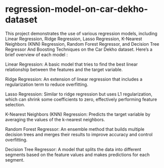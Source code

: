 # regression-model-on-car-dekho-dataset
This project demonstrates the use of various regression models, including Linear Regression, Ridge Regression, Lasso Regression, K-Nearest Neighbors (KNN) Regression, Random Forest Regressor, and Decision Tree Regressor And Boosting Techniques on the Car Dekho dataset.
Here’s a brief overview of each model :

Linear Regression: A basic model that tries to find the best linear relationship between the features and the target variable.

Ridge Regression: An extension of linear regression that includes a regularization term to reduce overfitting.

Lasso Regression: Similar to ridge regression but uses L1 regularization, which can shrink some coefficients to zero, effectively performing feature selection.

K-Nearest Neighbors (KNN) Regression: Predicts the target variable by averaging the values of the k-nearest neighbors.

Random Forest Regressor: An ensemble method that builds multiple decision trees and merges their results to improve accuracy and control overfitting.

Decision Tree Regressor: A model that splits the data into different segments based on the feature values and makes predictions for each segment.
